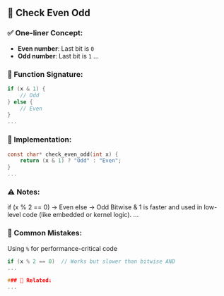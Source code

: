 ## 🧠 Check Even Odd

### ✅ One-liner Concept:
- **Even number**: Last bit is `0`
- **Odd number**: Last bit is `1`
...

### 🧩 Function Signature:
```c
if (x & 1) {
    // Odd
} else {
    // Even
}
...
```

### 📌 Implementation:
```c
const char* check_even_odd(int x) {
    return (x & 1) ? "Odd" : "Even";
}
...
```

### ⚠️ Notes:
if (x % 2 == 0) → Even
else → Odd
Bitwise & 1 is faster and used in low-level code (like embedded or kernel logic).
...

### 🎯 Common Mistakes:
Using `%` for performance-critical code
```c
if (x % 2 == 0)  // Works but slower than bitwise AND
...

### 🔁 Related:
...
